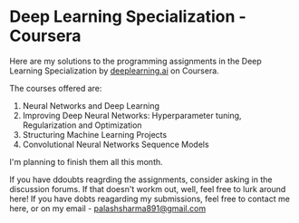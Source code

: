 # Deep Learning Specialization - Coursera

Here are my solutions to the programming assignments in the Deep Learning Specialization by [deeplearning.ai](https://www.deeplearning.ai/) on Coursera.


The courses offered are:
1. Neural Networks and Deep Learning
2. Improving Deep Neural Networks: Hyperparameter tuning, Regularization and Optimization
3. Structuring Machine Learning Projects
4. Convolutional Neural Networks Sequence Models

I'm planning to finish them all this month.

If you have ddoubts reagrding the assignments, consider asking in the discussion forums. If that doesn't workm out, well, feel free to lurk around here! If you have dobts reagarding my submissions, feel free to contact me here, or on my email - palashsharma891@gmail.com
